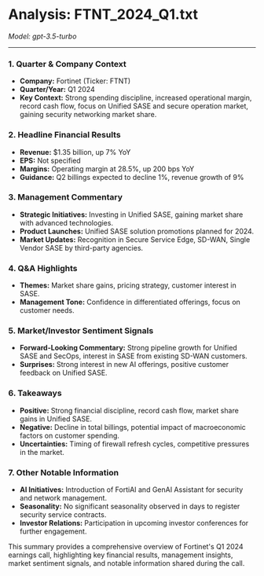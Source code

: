 # Analysis: FTNT_2024_Q1.txt

*Model: gpt-3.5-turbo*

---

### 1. Quarter & Company Context
- **Company:** Fortinet (Ticker: FTNT)
- **Quarter/Year:** Q1 2024
- **Key Context:** Strong spending discipline, increased operational margin, record cash flow, focus on Unified SASE and secure operation market, gaining security networking market share.

### 2. Headline Financial Results
- **Revenue:** $1.35 billion, up 7% YoY
- **EPS:** Not specified
- **Margins:** Operating margin at 28.5%, up 200 bps YoY
- **Guidance:** Q2 billings expected to decline 1%, revenue growth of 9%

### 3. Management Commentary
- **Strategic Initiatives:** Investing in Unified SASE, gaining market share with advanced technologies.
- **Product Launches:** Unified SASE solution promotions planned for 2024.
- **Market Updates:** Recognition in Secure Service Edge, SD-WAN, Single Vendor SASE by third-party agencies.

### 4. Q&A Highlights
- **Themes:** Market share gains, pricing strategy, customer interest in SASE.
- **Management Tone:** Confidence in differentiated offerings, focus on customer needs.

### 5. Market/Investor Sentiment Signals
- **Forward-Looking Commentary:** Strong pipeline growth for Unified SASE and SecOps, interest in SASE from existing SD-WAN customers.
- **Surprises:** Strong interest in new AI offerings, positive customer feedback on Unified SASE.

### 6. Takeaways
- **Positive:** Strong financial discipline, record cash flow, market share gains in Unified SASE.
- **Negative:** Decline in total billings, potential impact of macroeconomic factors on customer spending.
- **Uncertainties:** Timing of firewall refresh cycles, competitive pressures in the market.

### 7. Other Notable Information
- **AI Initiatives:** Introduction of FortiAI and GenAI Assistant for security and network management.
- **Seasonality:** No significant seasonality observed in days to register security service contracts.
- **Investor Relations:** Participation in upcoming investor conferences for further engagement.

This summary provides a comprehensive overview of Fortinet's Q1 2024 earnings call, highlighting key financial results, management insights, market sentiment signals, and notable information shared during the call.